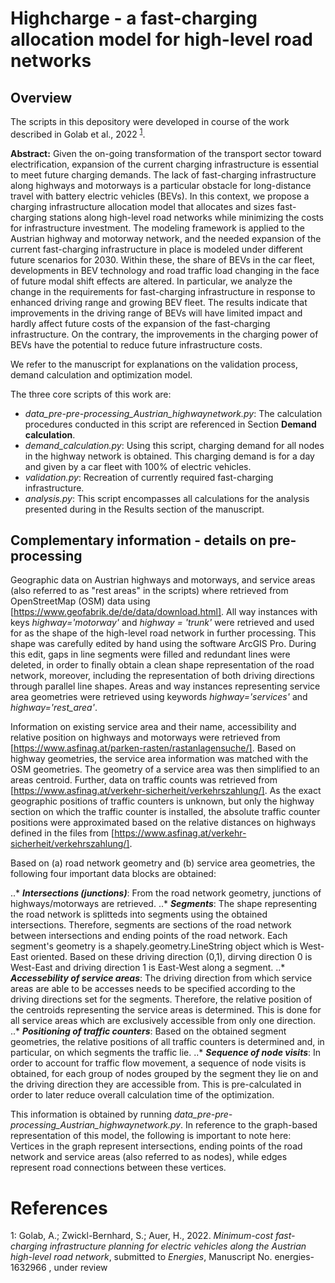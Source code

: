 # Highcharge - a fast-charging allocation model for high-level road networks

## Overview

The scripts in this depository were developed in course of the work described in Golab et al., 2022 <sup>[1](#myfootnote1)</sup>.

__Abstract:__ Given the on-going transformation of the transport sector toward electrification, expansion of the current charging infrastructure is essential to meet future charging demands. The lack of fast-charging infrastructure along highways and motorways is a particular obstacle for long-distance travel with battery electric vehicles (BEVs). In this context, we propose a charging infrastructure allocation model that allocates and sizes fast-charging stations along high-level road networks while minimizing the costs for infrastructure investment. The modeling framework is applied to the Austrian highway and motorway network, and the needed expansion of the current fast-charging infrastructure in place is modeled under different future scenarios for 2030. Within these, the share of BEVs in the car fleet, developments in BEV technology and road traffic load changing in the face of future modal shift effects are altered. In particular, we analyze the change in the requirements for fast-charging infrastructure in response to enhanced driving range and growing BEV fleet. The results indicate that improvements in the driving range of BEVs will have limited impact and hardly affect future costs of the expansion of the fast-charging infrastructure. On the contrary, the improvements in the charging power of BEVs have the potential to reduce future infrastructure costs.

We refer to the manuscript for explanations on the validation process, demand calculation and optimization model.

The three core scripts of this work are:

- _data_pre-pre-processing_Austrian_highwaynetwork.py_: The calculation procedures conducted in this script are referenced in Section **Demand calculation**.
- _demand&#95;calculation.py_: Using this script, charging demand for all nodes in the highway network is obtained. This charging demand is for a day and given by a car fleet with 100% of electric vehicles. 
- _validation.py_: Recreation of currently required fast-charging infrastructure. 
- _analysis.py_: This script encompasses all calculations for the analysis presented during in the Results section of the manuscript.


## Complementary information - details on pre-processing

Geographic data on Austrian highways and motorways, and service areas (also referred to as "rest areas" in the scripts) where retrieved from OpenStreetMap (OSM) data using [https://www.geofabrik.de/de/data/download.html]. All way instances with keys *highway='motorway'* and *highway = 'trunk'* were retrieved and used for as the shape of the high-level road network in further processing. This shape was carefully edited by hand using the software ArcGIS Pro. During this edit, gaps in line segments were filled and redundant lines were deleted, in order to finally obtain a clean shape representation of the road network, moreover, including the representation of both driving directions through parallel line shapes. Areas and way instances representing service area geometries were retrieved using keywords *highway='services'* and *highway='rest_area'*. 

Information on existing service area and their name, accessibility and relative position on highways and motorways were retrieved from [https://www.asfinag.at/parken-rasten/rastanlagensuche/]. Based on highway geometries, the service area information was matched with the OSM geometries. The geometry of a service area was then simplified to an areas centroid. Further, data on traffic counts was retrieved from [https://www.asfinag.at/verkehr-sicherheit/verkehrszahlung/]. As the exact geographic positions of traffic counters is unknown, but only the highway section on which the traffic counter is installed, the absolute traffic counter positions were approximated based on the relative distances on highways defined in the files from [https://www.asfinag.at/verkehr-sicherheit/verkehrszahlung/]. 


Based on (a) road network geometry and (b) service area geometries, the following four important data blocks are obtained:

..* **_Intersections (junctions)_**: From the road network geometry, junctions of highways/motorways are retrieved. 
..* **_Segments_**: The shape representing the road network is splitteds into segments using the obtained intersections. Therefore, segments are sections of the road network between intersections and ending points of the road network. Each segment's geometry is a shapely.geometry.LineString object which is West-East oriented. Based on these driving direction (0,1), dirving direction 0 is West-East and driving direction 1 is East-West along a segment. 
..* **_Accessebility of service areas_**: The driving direction from which service areas are able to be accesses needs to be specified according to the driving directions set for the segments. Therefore, the relative position of the centroids representing the service areas is determined. This is done for all service areas which are exclusively accessible from only one direction.  
..* **_Positioning of traffic counters_**: Based on the obtained segment geometries, the relative positions of all traffic counters is determined and, in particular, on which segments the traffic lie. 
..* **_Sequence of node visits_**: In order to account for traffic flow movement, a sequence of node visits is obtained, for each group of nodes grouped by the segment they lie on and the driving direction they are accessible from. This is pre-calculated in order to later reduce overall calculation time of the optimization. 


This information is obtained by running *data_pre-pre-processing_Austrian_highwaynetwork.py*. In reference to the graph-based representation of this model, the following is important to note here: Vertices in the graph represent intersections, ending points of the road network and service areas (also referred to as nodes), while edges represent road connections between these vertices. 


# References 


<a name="myfootnote1">1</a>: Golab, A.; Zwickl-Bernhard, S.; Auer, H., 2022. *Minimum-cost fast-charging infrastructure planning for electric vehicles along the Austrian high-level road network*, submitted to *Energies*, Manuscript No. energies-1632966 , under review





